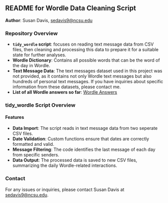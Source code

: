 ## README for Wordle Data Cleaning Script

**Author**: Susan Davis, sedavis9@ncsu.edu

### Repository Overview

- **`tidy_wordle` script**: focuses on reading text message data from CSV files, then cleaning and processing this data to prepare it for a suitable state for further analyses. 
- **Wordle Dictionary**: Contains all possible words that can be the word of the day in Wordle.
- **Text Message Data**: The text messages dataset used in this project was not provided, as it contains not only Wordle text messages but also hundreds of personal text messages. If you have inquiries about specific information from these datasets, please contact me. 
- **List of all Wordle answers so far**: [Wordle Answers](https://wordfinder.yourdictionary.com/wordle/answers/)

### tidy_wordle Script Overview
#### Features
- **Data Import**: The script reads in text message data from two seperate CSV files.
- **Date Validation**: Custom functions ensure that dates are correctly formatted and valid.
- **Message Filtering**: The code identifies the last message of each day from specific senders.
- **Data Output**: The processed data is saved to new CSV files, summarizing the daily Wordle-related interactions.

### Contact
For any issues or inquiries, please contact Susan Davis at sedavis9@ncsu.edu.


